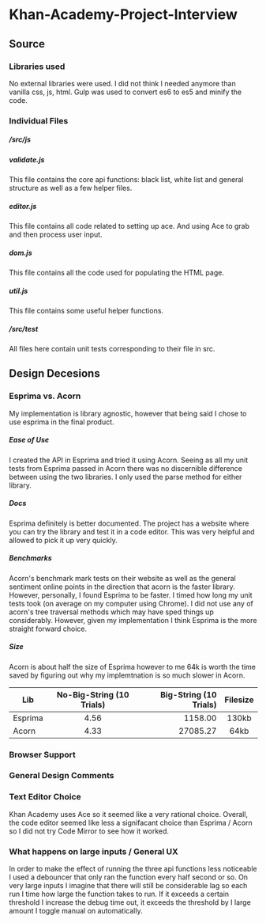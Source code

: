 # Khan-Academy-Project-Interview

## Source
### Libraries used
No external libraries were used. I did not think I needed anymore than vanilla css, js, html. Gulp was used to convert es6 to es5 and minify the code.
### Individual Files
##### /src/js
##### validate.js 
This file contains the core api functions: black list, white list and general structure as well as a few helper files.
##### editor.js
This file contains all code related to setting up ace. And using Ace to grab and then process user input.
##### dom.js
This file contains all the code used for populating the HTML page.

##### util.js
This file contains some useful helper functions.

##### /src/test
All files here contain unit tests corresponding to their file in src.

## Design Decesions
### Esprima vs. Acorn
My implementation is library agnostic, however that being said I chose to use esprima in the final product.
##### Ease of Use
I created the API in Esprima and tried it using Acorn. Seeing as all my unit tests from Esprima passed in Acorn there was no discernible difference between using the two libraries. I only used the parse method for either library.
##### Docs
Esprima definitely is better documented. The project has a website where you can try the library and test it in a code editor. This was very helpful and allowed to pick it up very quickly.
##### Benchmarks 
Acorn's benchmark mark tests on their website as well as the general sentiment online points in the direction that acorn is the faster library. However, personally, I found Esprima to be faster. I timed how long my unit tests took (on average on my computer using Chrome). I did not use any of acorn's tree traversal methods which may have sped things up considerably. However, given my implementation I think Esprima is the more straight forward choice.
##### Size
Acorn is about half the size of Esprima however to me 64k is worth the time saved by figuring out why my implemtnation is so much slower in Acorn.

| Lib        | No-Big-String (10 Trials) | Big-String (10 Trials)  | Filesize
| --- |:---:| -----:| :---:|
| Esprima | 4.56 | 1158.00 | 130kb
| Acorn | 4.33    |   27085.27 | 64kb

### Browser Support
### General Design Comments
### Text Editor Choice
Khan Academy uses Ace so it seemed like a very rational choice. Overall, the code editor seemed like less a signifacant choice than Esprima / Acorn so I did not try Code Mirror to see how it worked.

### What happens on large inputs / General UX

In order to make the effect of running the three api functions less noticeable I used a debouncer that only ran the function every half second or so. On very large inputs I imagine that there will still be considerable lag so each run I time how large the function takes to run. If it exceeds a certain threshold I increase the debug time out, it exceeds the threshold by I large amount I toggle manual on automatically.